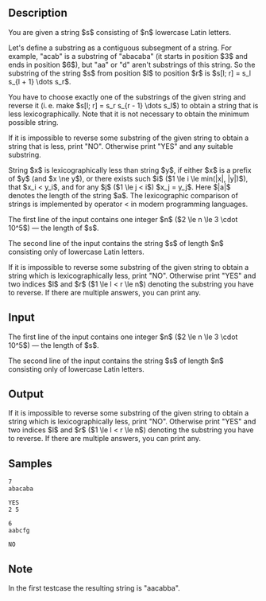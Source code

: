 ## Description

<div><p>You are given a string $s$ consisting of $n$ lowercase Latin letters.</p><p>Let's define a substring as a contiguous subsegment of a string. For example, "<span class="tex-font-style-tt">acab</span>" is a substring of "<span class="tex-font-style-tt">abacaba</span>" (it starts in position $3$ and ends in position $6$), but "<span class="tex-font-style-tt">aa</span>" or "<span class="tex-font-style-tt">d</span>" aren't substrings of this string. So the substring of the string $s$ from position $l$ to position $r$ is $s[l; r] = s_l s_{l + 1} \dots s_r$.</p><p>You have to choose <span class="tex-font-style-bf">exactly</span> one of the substrings of the given string and reverse it (i. e. make $s[l; r] = s_r s_{r - 1} \dots s_l$) to obtain a string that is <span class="tex-font-style-bf">less</span> lexicographically. Note that it <span class="tex-font-style-bf">is not necessary</span> to obtain the minimum possible string.</p><p>If it is impossible to reverse some substring of the given string to obtain a string that is less, print "<span class="tex-font-style-tt">NO</span>". Otherwise print "<span class="tex-font-style-tt">YES</span>" and <span class="tex-font-style-bf">any</span> suitable substring.</p><p>String $x$ is lexicographically less than string $y$, if either $x$ is a prefix of $y$ (and $x \ne y$), or there exists such $i$ ($1 \le i \le min(|x|, |y|)$), that $x_i &lt; y_i$, and for any $j$ ($1 \le j &lt; i$) $x_j = y_j$. Here $|a|$ denotes the length of the string $a$. The lexicographic comparison of strings is implemented by operator <span class="tex-font-style-tt">&lt;</span> in modern programming languages​​.</p></div><div class="input-specification"><p>The first line of the input contains one integer $n$ ($2 \le n \le 3 \cdot 10^5$) — the length of $s$.</p><p>The second line of the input contains the string $s$ of length $n$ consisting only of lowercase Latin letters.</p></div><div class="output-specification"><p>If it is impossible to reverse some substring of the given string to obtain a string which is lexicographically <span class="tex-font-style-bf">less</span>, print "<span class="tex-font-style-tt">NO</span>". Otherwise print "<span class="tex-font-style-tt">YES</span>" and two indices $l$ and $r$ ($1 \le l &lt; r \le n$) denoting the substring you have to reverse. If there are multiple answers, you can print any.</p></div>

## Input

<p>The first line of the input contains one integer $n$ ($2 \le n \le 3 \cdot 10^5$) — the length of $s$.</p><p>The second line of the input contains the string $s$ of length $n$ consisting only of lowercase Latin letters.</p>

## Output

<p>If it is impossible to reverse some substring of the given string to obtain a string which is lexicographically <span class="tex-font-style-bf">less</span>, print "<span class="tex-font-style-tt">NO</span>". Otherwise print "<span class="tex-font-style-tt">YES</span>" and two indices $l$ and $r$ ($1 \le l &lt; r \le n$) denoting the substring you have to reverse. If there are multiple answers, you can print any.</p>

## Samples

```input1
7
abacaba
```

```output1
YES
2 5
```






```input2
6
aabcfg
```

```output2
NO
```




## Note

<p>In the first testcase the resulting string is "<span class="tex-font-style-tt">aacabba</span>".</p>
